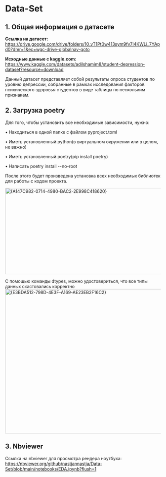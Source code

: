 # Data-Set
## 1. **Общая информация о датасете** 
 
**Ссылка на датасет:** https://drive.google.com/drive/folders/10_vT1Pt0w413sym9fv7I4KWLi_7YApd0?dmr=1&ec=wgc-drive-globalnav-goto

**Исходные данные с kaggle.com:** https://www.kaggle.com/datasets/adilshamim8/student-depression-dataset?resource=download

Данный датасет представляет собой результаты опроса студентов по уровню депрессии, собранные в рамках исследования факторов психического здоровья студентов в виде таблицы по нескольким признакам.



## 2. Загрузка poetry
Для того, чтобы установить все необходимые зависимости, нужно:

• Находиться в одной папке с файлом pyproject.toml

• Иметь установленный python(в виртуальном окружении или в целом, не важно)

• Иметь установленный poetry(pip install poetry)

• Написать poetry install --no-root

После этого будет произведена установка всех необходимых библиотек для работы с кодом проекта.

<img width="1850" height="278" alt="{A147C982-0714-4980-BAC2-2E998C418620}" src="https://github.com/user-attachments/assets/edc2678a-a906-4d82-b979-312356896179" />

С помощью команды dtypes, можно удостовериться, что все типы данных скастовались корректно
<img width="1313" height="466" alt="{E3BDA512-798D-4E3F-A169-AE23EB2F16C2}" src="https://github.com/user-attachments/assets/86f6652a-7346-442d-a96d-ee83b3b9997a" />

## 3. Nbviewer 
Ссылка на nbviewer для просмотра рендера ноутбука: https://nbviewer.org/github/nastjannastja/Data-Set/blob/main/notebooks/EDA.ipynb?flush=1
